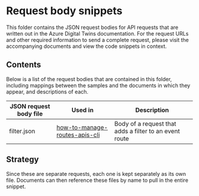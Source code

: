 # Request body snippets

This folder contains the JSON request bodies for API requests that are written out in the Azure Digital Twins documentation. For the request URLs and other required information to send a complete request, please visit the accompanying documents and view the code snippets in context.

## Contents

Below is a list of the request bodies that are contained in this folder, including mappings between the samples and the documents in which they appear, and descriptions of each.

| JSON request body file | Used in | Description |
| --- | --- | --- |
| filter.json | [how-to-manage-routes-apis-cli](https://docs.microsoft.com/azure/digital-twins/how-to-manage-routes-apis-cli) | Body of a request that adds a filter to an event route |

## Strategy

Since these are separate requests, each one is kept separately as its own file. Documents can then reference these files by name to pull in the entire snippet.
